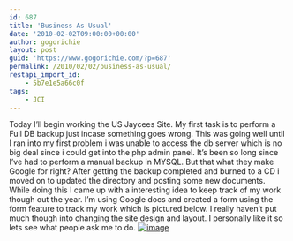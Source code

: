 ```yaml
---
id: 687
title: 'Business As Usual'
date: '2010-02-02T09:00:00+00:00'
author: gogorichie
layout: post
guid: 'https://www.gogorichie.com/?p=687'
permalink: /2010/02/02/business-as-usual/
restapi_import_id:
    - 5b7e1e5a66c0f
tags:
    - JCI
---
```


Today I’ll begin working the US Jaycees Site. My first task is to perform a Full DB backup just incase something goes wrong. This was going well until I ran into my first problem i was unable to access the db server which is no big deal since i could get into the php admin panel. It’s been so long since I’ve had to perform a manual backup in MYSQL. But that what they make Google for right? After getting the backup completed and burned to a CD i moved on to updated the directory and posting some new documents. While doing this I came up with a interesting idea to keep track of my work though out the year. I’m using Google docs and created a form using the form feature to track my work which is pictured below. I really haven’t put much though into changing the site design and layout. I personally like it so lets see what people ask me to do. [![image](https://www.gogorichie.com/wp-content/uploads/2010/03/image_thumb.png "image")](https://www.gogorichie.com/wp-content/uploads/2010/03/image.png)